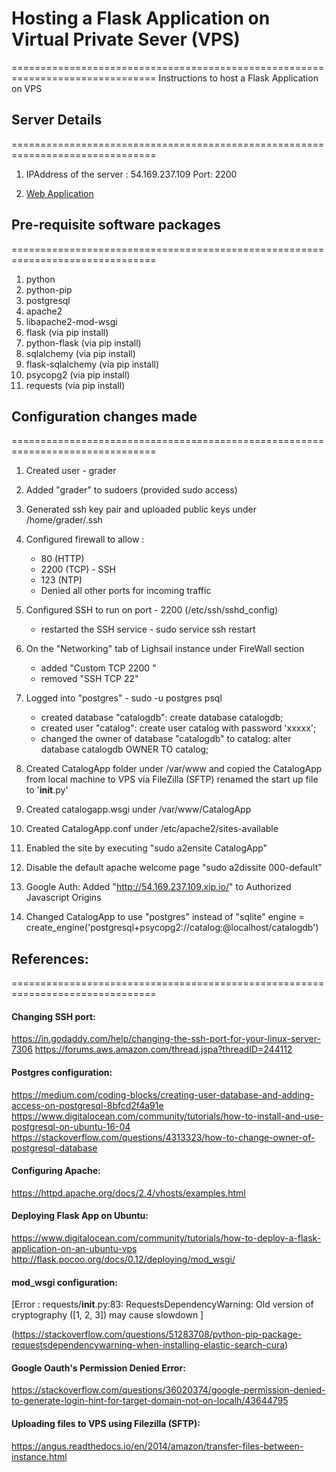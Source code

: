 # Hosting a Flask Application on Virtual Private Sever (VPS)
 
===============================================================================
Instructions to host a Flask Application on VPS

## Server Details
===============================================================================
1. IPAddress of the server : 54.169.237.109 
   Port: 2200

2. [Web Application](http://54.169.237.109.xip.io)

## Pre-requisite software packages
===============================================================================
1. python 
2. python-pip 
3. postgresql
4. apache2
5. libapache2-mod-wsgi
6. flask (via pip install)
7. python-flask (via pip install)
8. sqlalchemy (via pip install)
9. flask-sqlalchemy (via pip install)
10. psycopg2 (via pip install)
11. requests (via pip install)


## Configuration changes made
===============================================================================

1. Created user - grader
2. Added "grader" to sudoers (provided sudo access)
3. Generated ssh key pair and uploaded public keys under /home/grader/.ssh

4. Configured firewall to allow :
	* 80 (HTTP)
	* 2200 (TCP) - SSH
	* 123 (NTP)
	* Denied all other ports for incoming traffic

5. Configured SSH to run on port - 2200 (/etc/ssh/sshd_config)
   * restarted the SSH service - sudo service ssh restart
6. On the "Networking" tab of Lighsail instance under FireWall section
	* added "Custom	TCP	2200 " 
	* removed "SSH TCP 22"

7. Logged into "postgres" - sudo -u postgres psql
   * created database "catalogdb":
     create database catalogdb;
   * created user "catalog":
     create user catalog with password 'xxxxx';
   * changed the owner of database "catalogdb" to catalog:
     alter database catalogdb OWNER TO catalog;

8. Created CatalogApp folder under /var/www and copied the CatalogApp from 
   local machine to VPS via FileZilla (SFTP)
   renamed the start up file to '__init__.py'

9. Created catalogapp.wsgi under /var/www/CatalogApp

10. Created CatalogApp.conf under /etc/apache2/sites-available

11. Enabled the site by executing "sudo a2ensite CatalogApp"

12. Disable the default apache welcome page "sudo a2dissite 000-default"

13. Google Auth: Added "http://54.169.237.109.xip.io/" to Authorized Javascript Origins

14. Changed CatalogApp to use "postgres" instead of "sqlite"
    engine = create_engine('postgresql+psycopg2://catalog:<password>@localhost/catalogdb')


## References:
===============================================================================

#### Changing SSH port:

https://in.godaddy.com/help/changing-the-ssh-port-for-your-linux-server-7306
https://forums.aws.amazon.com/thread.jspa?threadID=244112

#### Postgres configuration:

https://medium.com/coding-blocks/creating-user-database-and-adding-access-on-postgresql-8bfcd2f4a91e
https://www.digitalocean.com/community/tutorials/how-to-install-and-use-postgresql-on-ubuntu-16-04
https://stackoverflow.com/questions/4313323/how-to-change-owner-of-postgresql-database

#### Configuring Apache:

https://httpd.apache.org/docs/2.4/vhosts/examples.html

#### Deploying Flask App on Ubuntu:
https://www.digitalocean.com/community/tutorials/how-to-deploy-a-flask-application-on-an-ubuntu-vps
http://flask.pocoo.org/docs/0.12/deploying/mod_wsgi/

#### mod_wsgi configuration: 

[Error : requests/__init__.py:83: RequestsDependencyWarning: Old version of cryptography ([1, 2, 3]) may cause slowdown ]

(https://stackoverflow.com/questions/51283708/python-pip-package-requestsdependencywarning-when-installing-elastic-search-cura)

#### Google Oauth's Permission Denied Error:

https://stackoverflow.com/questions/36020374/google-permission-denied-to-generate-login-hint-for-target-domain-not-on-localh/43644795

#### Uploading files to VPS using Filezilla (SFTP):

https://angus.readthedocs.io/en/2014/amazon/transfer-files-between-instance.html
